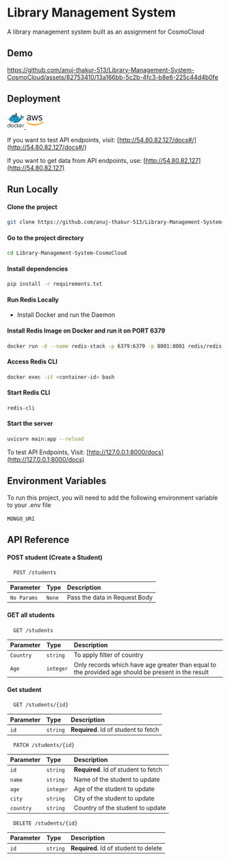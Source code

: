 # Library Management System

A library management system built as an assignment for CosmoCloud

## Demo

https://github.com/anuj-thakur-513/Library-Management-System-CosmoCloud/assets/82753410/13a166bb-5c2b-4fc3-b8e6-225c44d4b0fe

## Deployment

<a href="https://www.docker.com/" target="_blank" rel="noreferrer"> <img src="https://raw.githubusercontent.com/devicons/devicon/master/icons/docker/docker-original-wordmark.svg" alt="docker" width="40" height="40"/> </a>
<a href="https://aws.amazon.com" target="_blank" rel="noreferrer"> <img src="https://raw.githubusercontent.com/devicons/devicon/master/icons/amazonwebservices/amazonwebservices-original-wordmark.svg" alt="aws" width="40" height="40"/> </a>

If you want to test API endpoints, visit: [http://54.80.82.127/docs#/](http://54.80.82.127/docs#/)

If you want to get data from API endpoints, use: [http://54.80.82.127](http://54.80.82.127)

## Run Locally

#### Clone the project

```bash
git clone https://github.com/anuj-thakur-513/Library-Management-System-CosmoCloud.git
```

#### Go to the project directory

```bash
cd Library-Management-System-CosmoCloud
```

#### Install dependencies

```bash
pip install -r requirements.txt
```

#### Run Redis Locally
- Install Docker and run the Daemon

#### Install Redis Image on Docker and run it on PORT 6379
```bash
docker run -d --name redis-stack -p 6379:6379 -p 8001:8001 redis/redis-stack:latest
```

#### Access Redis CLI
```bash
docker exec -it <container-id> bash
```

#### Start Redis CLI
```bash
redis-cli
```

#### Start the server

```bash
uvicorn main:app --reload
```

To test API Endpoints, Visit: [http://127.0.0.1:8000/docs](http://127.0.0.1:8000/docs)

## Environment Variables

To run this project, you will need to add the following environment variable to your .env file

`MONGO_URI`

## API Reference

#### POST student (Create a Student)

```http
  POST /students
```

| Parameter   | Type   | Description                   |
| :---------- | :----- | :---------------------------- |
| `No Params` | `None` | Pass the data in Request Body |

#### GET all students

```http
  GET /students
```

| Parameter | Type      | Description                                                                                        |
| :-------- | :-------- | :------------------------------------------------------------------------------------------------- |
| `Country` | `string`  | To apply filter of country                                                                         |
| `Age`     | `integer` | Only records which have age greater than equal to the provided age should be present in the result |

#### Get student

```http
  GET /students/{id}
```

| Parameter | Type     | Description                          |
| :-------- | :------- | :----------------------------------- |
| `id`      | `string` | **Required**. Id of student to fetch |

```http
  PATCH /students/{id}
```

| Parameter | Type      | Description                          |
| :-------- | :-------- | :----------------------------------- |
| `id`      | `string`  | **Required**. Id of student to fetch |
| `name`    | `string`  | Name of the student to update        |
| `age`     | `integer` | Age of the student to update         |
| `city`    | `string`  | City of the student to update        |
| `country` | `string`  | Country of the student to update     |

```http
  DELETE /students/{id}
```

| Parameter | Type     | Description                           |
| :-------- | :------- | :------------------------------------ |
| `id`      | `string` | **Required**. Id of student to delete |
